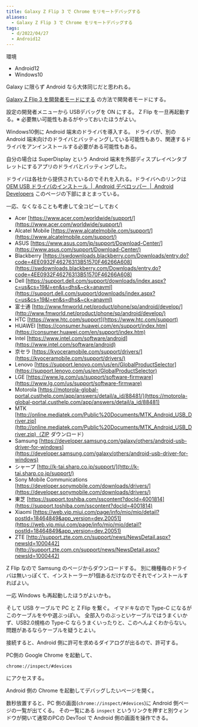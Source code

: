 ```yaml
---
title: Galaxy Z Flip 3 で Chrome をリモートデバッグする
aliases:
  - Galaxy Z Flip 3 で Chrome をリモートデバッグする
tags:
  - d/2022/04/27
  - Android12
---
```


環境

- Android12
- Windows10



Galaxy に限らず Android なら大体同じだと思われる。

[Galaxy Z Flip 3 を開発者モードにする](Galaxy%20Z%20Flip%203%20を開発者モードにする.md) の方法で開発者モードにする。


設定の開発者メニューから USBデバッグを ON にする。
Z Flip を一旦再起動する。※ 必要無い可能性もあるがやっておいたほうがよい。

Windows10側に Android 端末のドライバを導入する。
ドライバが、別の Android 端末向けのドライバとバッティングしている可能性もあり、関連するドライバをアンインストールする必要がある可能性もある。

自分の場合は SuperDisplay という Android 端末を外部ディスプレイペンタブレットにするアプリのドライバとバッティングした。

ドライバは各社から提供されているのでそれを入れる。ドライバへのリンクは [OEM USB ドライバのインストール  \|  Android デベロッパー  \|  Android Developers](https://developer.android.com/studio/run/oem-usb) このページの下部にまとまっている。


一応、なくなることも考慮して全コピーしておく

- Acer [https://www.acer.com/worldwide/support/](https://www.acer.com/worldwide/support/)
- Alcatel Mobile [https://www.alcatelmobile.com/support/](https://www.alcatelmobile.com/support/)
- ASUS [https://www.asus.com/jp/support/Download-Center/](https://www.asus.com/support/Download-Center/)
- Blackberry [https://swdownloads.blackberry.com/Downloads/entry.do?code=4EE0932F46276313B51570F46266A608](https://swdownloads.blackberry.com/Downloads/entry.do?code=4EE0932F46276313B51570F46266A608)
- Dell [https://support.dell.com/support/downloads/index.aspx?c=us&cs=19&l=en&s=dhs&~ck=anavml](https://support.dell.com/support/downloads/index.aspx?c=us&cs=19&l=en&s=dhs&~ck=anavml)
- 富士通 [http://www.fmworld.net/product/phone/sp/android/develop/](http://www.fmworld.net/product/phone/sp/android/develop/)
- HTC [https://www.htc.com/support](https://www.htc.com/support)
- HUAWEI [https://consumer.huawei.com/en/support/index.htm](https://consumer.huawei.com/en/support/index.htm)
- Intel [https://www.intel.com/software/android](https://www.intel.com/software/android)
- 京セラ [https://kyoceramobile.com/support/drivers/](https://kyoceramobile.com/support/drivers/)
- Lenovo [https://support.lenovo.com/us/en/GlobalProductSelector](https://support.lenovo.com/us/en/GlobalProductSelector)
- LGE [https://www.lg.com/us/support/software-firmware](https://www.lg.com/us/support/software-firmware)
- Motorola [https://motorola-global-portal.custhelp.com/app/answers/detail/a_id/88481/](https://motorola-global-portal.custhelp.com/app/answers/detail/a_id/88481)
- MTK [http://online.mediatek.com/Public%20Documents/MTK_Android_USB_Driver.zip](http://online.mediatek.com/Public%20Documents/MTK_Android_USB_Driver.zip)（ZIP ダウンロード）
- Samsung [https://developer.samsung.com/galaxy/others/android-usb-driver-for-windows](https://developer.samsung.com/galaxy/others/android-usb-driver-for-windows)
- シャープ [http://k-tai.sharp.co.jp/support/](http://k-tai.sharp.co.jp/support/)
- Sony Mobile Communications [https://developer.sonymobile.com/downloads/drivers/](https://developer.sonymobile.com/downloads/drivers/)
- 東芝 [https://support.toshiba.com/sscontent?docId=4001814](https://support.toshiba.com/sscontent?docId=4001814)
- Xiaomi [https://web.vip.miui.com/page/info/mio/mio/detail?postId=18464849&app_version=dev.20051](https://web.vip.miui.com/page/info/mio/mio/detail?postId=18464849&app_version=dev.20051)
- ZTE [http://support.zte.com.cn/support/news/NewsDetail.aspx?newsId=1000442](http://support.zte.com.cn/support/news/NewsDetail.aspx?newsId=1000442)

Z Flip なので Samsung のページからダウンロードする。
別に機種毎のドライバは無いっぽくて、インストーラーが1個あるだけなのでそれでインストールすればよい。

一応 Windows も再起動したほうがよいかも。

そして USB ケーブルで PC と Z Flip を繋ぐ。
イマドキなので Type-C になるがこのケーブルをやや選ぶっぽい。
全部入りのぶっといケーブルではうまくいかず、USB2.0規格の Type-C ならうまくいったりと、このへんよくわからない。
問題があるならケーブルを疑うとよい。

接続すると、Android 側に許可を求めるダイアログが出るので、許可する。


PC側の Google Chrome を起動して、

```
chrome://inspect/#devices
```

にアクセスする。

Android 側の Chrome を起動してデバッグしたいページを開く。

数秒放置すると、PC 側の画面(`chrome://inspect/#devices`)に Android 側ページの一覧が出てくる。
その一覧にある `inspect` というリンクを押すと別ウィンドウが開いて通常のPCの DevTool で Android 側の画面を操作できる。



















